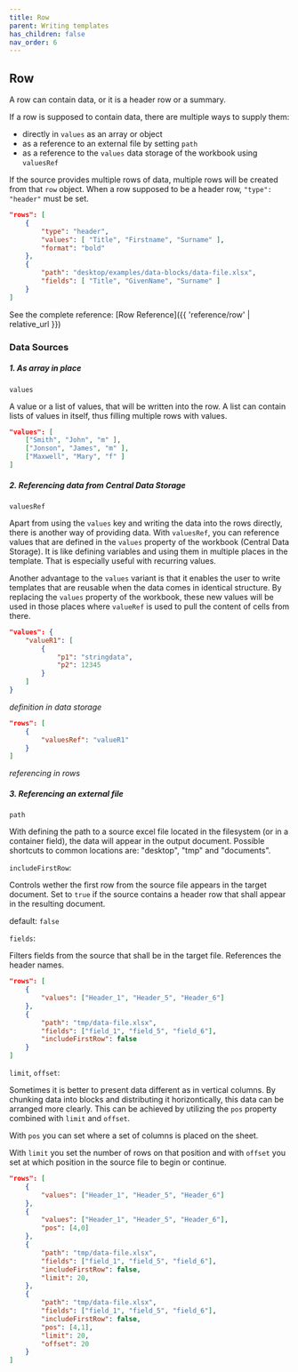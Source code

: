 ```yaml
---
title: Row
parent: Writing templates
has_children: false
nav_order: 6
---
```


## Row

A row can contain data, or it is a header row or a summary.

If a row is supposed to contain data, there are multiple ways to supply them:

- directly in `values` as an array or object
- as a reference to an external file by setting `path`
- as a reference to the `values` data storage of the workbook using `valuesRef`

If the source provides multiple rows of data, multiple rows will be created from that `row` object. When a row supposed to be a header row, `"type": "header"` must be set.


```json
"rows": [
    {
        "type": "header",
        "values": [ "Title", "Firstname", "Surname" ],
        "format": "bold"
    },
    {
        "path": "desktop/examples/data-blocks/data-file.xlsx",
        "fields": [ "Title", "GivenName", "Surname" ]
    }
]
```

See the complete reference: [Row Reference]({{ 'reference/row' | relative_url }})

### Data Sources

##### 1. As array in place

`values`

A value or a list of values, that will be written into the row. A list can contain lists of values in itself, thus filling multiple rows with values.

```json
"values": [
    ["Smith", "John", "m" ],
    ["Jonson", "James", "m" ],
    ["Maxwell", "Mary", "f" ]
]
```

##### 2. Referencing data from Central Data Storage

`valuesRef`

Apart from using the `values` key and writing the data into the rows directly, there is another way of providing data. With `valuesRef`, you can reference values that are defined in the `values` property of the workbook (Central Data Storage). It is like defining variables and using them in multiple places in the template. That is especially useful with recurring values.

Another advantage to the `values` variant is that it enables the user to write templates that are reusable when the data comes in identical structure. By replacing the `values` property of the workbook, these new values will be used in those places where `valueRef` is used to pull the content of cells from there.

```json
"values": {
    "valueR1": [
        {
            "p1": "stringdata",
            "p2": 12345
        }
    ]
}

```
*definition in data storage*

```json
"rows": [
    {
        "valuesRef": "valueR1"
    }
]
```
*referencing in rows*

##### 3. Referencing an external file

`path`

With defining the path to a source excel file located in the filesystem (or in a container field), the data will appear in the output document. Possible shortcuts to common locations are: "desktop", "tmp" and "documents".

`includeFirstRow`:

Controls wether the first row from the source file appears in the target document. Set to `true` if the source contains a header row that shall appear in the resulting document.

default: `false`

`fields`:

Filters fields from the source that shall be in the target file. References the header names.

```json
"rows": [
    {
        "values": ["Header_1", "Header_5", "Header_6"]
    },
    {
        "path": "tmp/data-file.xlsx",
        "fields": ["field_1", "field_5", "field_6"],
        "includeFirstRow": false
    }
]
```

`limit`, `offset`:

Sometimes it is better to present data different as in vertical columns.
By chunking data into blocks and distributing it horizontically, this data can be arranged more clearly.
This can be achieved by utilizing the `pos` property combined with `limit` and `offset`.

With `pos` you can set where a set of columns is placed on the sheet.

With `limit` you set the number of rows on that position and with `offset` you set at which position in the source file to begin or continue.

```json
"rows": [
    {
        "values": ["Header_1", "Header_5", "Header_6"]
    },
    {
        "values": ["Header_1", "Header_5", "Header_6"],
        "pos": [4,0]
    },
    {
        "path": "tmp/data-file.xlsx",
        "fields": ["field_1", "field_5", "field_6"],
        "includeFirstRow": false,
        "limit": 20,
    },
    {
        "path": "tmp/data-file.xlsx",
        "fields": ["field_1", "field_5", "field_6"],
        "includeFirstRow": false,
        "pos": [4,1],
        "limit": 20,
        "offset": 20
    }
]
```

